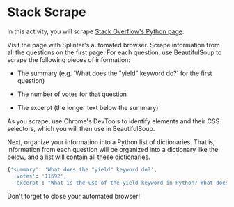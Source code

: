 # Stack Scrape

In this activity, you will scrape [Stack Overflow's Python page](https://stackoverflow.com/questions/tagged/python?sort=MostVotes&edited=true).

Visit the page with Splinter's automated browser. Scrape information from all the questions on the first page. For each question, use BeautifulSoup to scrape the following pieces of information:

* The summary (e.g. 'What does the "yield" keyword do?' for the first question)

* The number of votes for that question

* The excerpt (the longer text below the summary)

As you scrape, use Chrome's DevTools to identify elements and their CSS selectors, which you will then use in BeautifulSoup.

Next, organize your information into a Python list of dictionaries. That is, information from each question will be organized into a dictionary like the below, and a list will contain all these dictionaries.

```python
{'summary': 'What does the "yield" keyword do?',
  'votes': '11692',
  'excerpt': "What is the use of the yield keyword in Python? What does it do?\nFor example, I'm trying to understand this code1:\ndef _get_child_candidates(self, distance, min_dist, max_dist):\n    if self._leftchild ..."}
```

Don't forget to close your automated browser!
